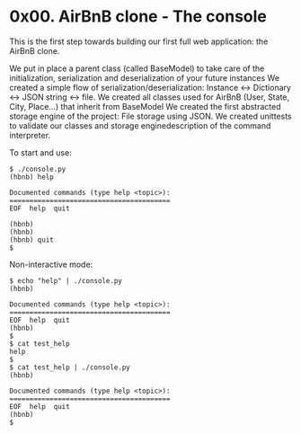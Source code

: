 # 0x00. AirBnB clone - The console

This is the first step towards building our first full web application: the AirBnB clone.

We put in place a parent class (called BaseModel) to take care of the initialization, serialization and deserialization of your future instances
We created a simple flow of serialization/deserialization: Instance <-> Dictionary <-> JSON string <-> file.
We created all classes used for AirBnB (User, State, City, Place…) that inherit from BaseModel
We created the first abstracted storage engine of the project: File storage using JSON.
We created unittests to validate our classes and storage enginedescription of the command interpreter.

To start and use:
```
$ ./console.py
(hbnb) help

Documented commands (type help <topic>):
========================================
EOF  help  quit

(hbnb) 
(hbnb) 
(hbnb) quit
$
```
Non-interactive mode:
```
$ echo "help" | ./console.py
(hbnb)

Documented commands (type help <topic>):
========================================
EOF  help  quit
(hbnb) 
$
$ cat test_help
help
$
$ cat test_help | ./console.py
(hbnb)

Documented commands (type help <topic>):
========================================
EOF  help  quit
(hbnb) 
$
```
